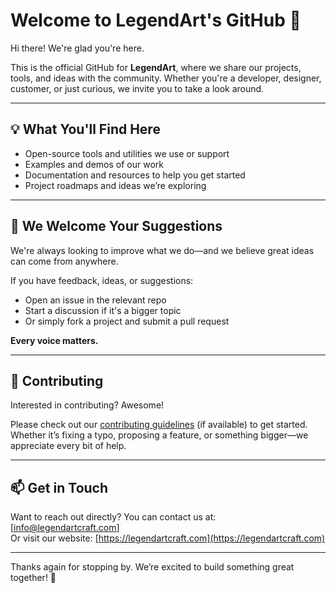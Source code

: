 # Welcome to LegendArt's GitHub 👋

Hi there! We're glad you're here.

This is the official GitHub for **LegendArt**, where we share our projects, tools, and ideas with the community. Whether you're a developer, designer, customer, or just curious, we invite you to take a look around.

---

## 💡 What You'll Find Here

- Open-source tools and utilities we use or support
- Examples and demos of our work
- Documentation and resources to help you get started
- Project roadmaps and ideas we’re exploring

---

## 🙌 We Welcome Your Suggestions

We're always looking to improve what we do—and we believe great ideas can come from anywhere.

If you have feedback, ideas, or suggestions:

- Open an issue in the relevant repo
- Start a discussion if it's a bigger topic
- Or simply fork a project and submit a pull request

**Every voice matters.**

---

## 🤝 Contributing

Interested in contributing? Awesome!

Please check out our [contributing guidelines](CONTRIBUTING.md) (if available) to get started. Whether it’s fixing a typo, proposing a feature, or something bigger—we appreciate every bit of help.

---

## 📫 Get in Touch

Want to reach out directly? You can contact us at: [info@legendartcraft.com]  
Or visit our website: [https://legendartcraft.com](https://legendartcraft.com)

---

Thanks again for stopping by. We’re excited to build something great together! 🚀
